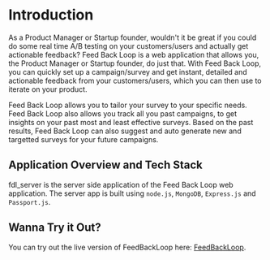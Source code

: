 # Introduction

As a Product Manager or Startup founder, wouldn't it be great if you could do some real time A/B testing on your customers/users and actually get actionable feedback? Feed Back Loop is a web application that allows you, the Product Manager or Startup founder, do just that. With Feed Back Loop, you can quickly set up a campaign/survey and get instant, detailed and actionable feedback from your customers/users, which you can then use to iterate on your product.

Feed Back Loop allows you to tailor your survey to your specific needs. Feed Back Loop also allows you track all you past campaigns, to get insights on your past most and least effective surveys. Based on the past results, Feed Back Loop can also suggest and auto generate new and targetted surveys for your future campaigns.

## Application Overview and Tech Stack

fdl_server is the server side application of the Feed Back Loop web application. The server app is built using ```node.js```, ```MongoDB```, ```Express.js``` and ```Passport.js```.

## Wanna Try it Out?

You can try out the live version of FeedBackLoop here: [FeedBackLoop](https://limitless-cliffs-20024.herokuapp.com/).